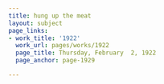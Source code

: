 ```yaml
---
title: hung up the meat
layout: subject
page_links:
- work_title: '1922'
  work_url: pages/works/1922
  page_title: Thursday, February  2, 1922
  page_anchor: page-1929

---
```

